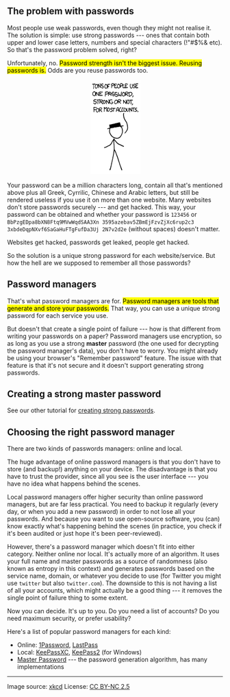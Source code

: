 ## The problem with passwords

Most people use weak passwords, even though they might not realise it. The solution is simple: use strong passwords --- ones that contain both upper and lower case letters, numbers and special characters (!"#$%& etc). So that's the password problem solved, right?

Unfortunately, no. <mark>Password strength isn't the biggest issue. Reusing passwords is.</mark> Odds are you reuse passwords too.

<p align="center"><img alt="People reuse passwords" src="/img/reuse.png"></p>

Your password can be a million characters long, contain all that's mentioned above plus all Greek, Cyrrilic, Chinese and Arabic letters, but still be rendered useless if you use it on more than one website. Many websites don't store passwords securely --- and get hacked. This way, your password can be obtained and whether your password is `123456` or `BbPzgEDpa8bXN8Ftq9MVwWqdSAA3Xn 3595azebav5ZBmEjFzvZjXc6rup2c3 3xbdeDqpNXvf6SaGaHuFTgFufDa3Uj 2N7v2d2e` (without spaces) doesn't matter.

Websites get hacked, passwords get leaked, people get hacked.

So the solution is a unique strong password for each website/service. But how the hell are we supposed to remember all those passwords?

## Password managers

That's what password managers are for. <mark>Password managers are tools that generate and store your passwords.</mark> That way, you can use a unique strong password for each service you use.

But doesn't that create a single point of failure --- how is that different from writing your passwords on a paper? Password managers use encryption, so as long as you use a strong **master** password (the one used for decrypting the password manager's data), you don't have to worry. You might already be using your browser's "Remember password" feature. The issue with that feature is that it's not secure and it doesn't support generating strong passwords. 

## Creating a strong master password

See our other tutorial for [creating strong passwords](creating-strong-passwords.html).

## Choosing the right password manager

There are two kinds of passwords managers: online and local.

The huge advantage of online password managers is that you don't have to store (and backup!) anything on your device. The disadvantage is that you have to trust the provider, since all you see is the user interface --- you have no idea what happens behind the scenes.

Local password managers offer higher security than online password managers, but are far less practical. You need to backup it regularly (every day, or when you add a new password) in order to not lose all your passwords. And because you want to use open-source software, you (can) know exactly what's happening behind the scenes (in practice, you check if it's been audited or just hope it's been peer-reviewed).

However, there's a password manager which doesn't fit into either category. Neither online nor local. It's actually more of an algorithm. It uses your full name and master passwords as a source of randomness (also known as entropy in this context) and generates passwords based on the service name, domain, or whatever you decide to use (for Twitter you might use `twitter` but also `twitter.com`). The downside to this is not having a list of all your accounts, which might actually be a good thing --- it removes the single point of failure thing to some extent.

Now you can decide. It's up to you. Do you need a list of accounts? Do you need maximum security, or prefer usability?

Here's a list of popular password managers for each kind:

- Online: [1Password](https://1password.com/), [LastPass](https://www.lastpass.com/)
- Local: [KeePassXC](https://keepassxc.org/), [KeePass2](https://keepass.info/) (for Windows)
- [Master Password](http://masterpasswordapp.com/) --- the password generation algorithm, has many implementations

---

Image source: [xkcd](https://xkcd.com) License: [CC BY-NC 2.5](https://creativecommons.org/licenses/by-nc/2.5/)
